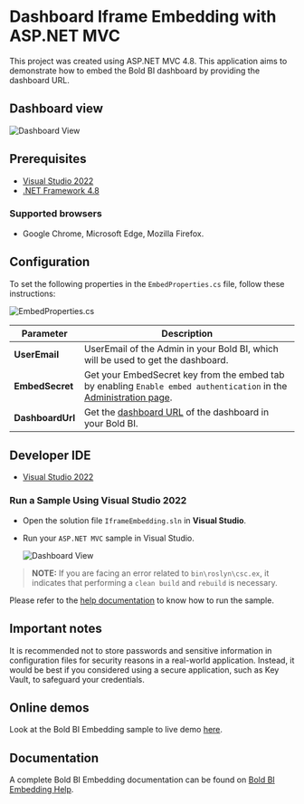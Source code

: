 # Dashboard Iframe Embedding with ASP.NET MVC

This project was created using ASP.NET MVC 4.8. This application aims to demonstrate how to embed the Bold BI dashboard by providing the dashboard URL.

## Dashboard view

![Dashboard View](https://github.com/boldbi/iframe-dashboard-asp-net-mvc-sample/assets/129487075/df676da3-280d-4006-9914-8d140d279e6c)

## Prerequisites

* [Visual Studio 2022](https://visualstudio.microsoft.com/downloads/)
* [.NET Framework 4.8](https://dotnet.microsoft.com/en-us/download/dotnet-framework)

### Supported browsers
  
* Google Chrome, Microsoft Edge, Mozilla Firefox.

## Configuration

To set the following properties in the `EmbedProperties.cs` file, follow these instructions:

![EmbedProperties.cs](https://github.com/boldbi/iframe-dashboard-asp-net-mvc-sample/assets/129487075/27284c21-401f-43da-8ae7-d51d998e55ec)

| **Parameter**     | **Description**                                                                                                    |
|-------------------|------------------------------------------------------------------------------------------------------------------------|
| **UserEmail**     | UserEmail of the Admin in your Bold BI, which will be used to get the dashboard.                                                                                   |
| **EmbedSecret**   | Get your EmbedSecret key from the embed tab by enabling `Enable embed authentication` in the [Administration page](https://help.boldbi.com/embedded-bi/site-administration/embed-settings/?utm_source=github&utm_medium=backlinks). |
| **DashboardUrl**  | Get the [dashboard URL](https://help.boldbi.com/working-with-dashboards/share-dashboards/get-dashboard-link/#get-link?utm_source=github&utm_medium=backlinks) of the dashboard in your Bold BI.           |

## Developer IDE

* [Visual Studio 2022](https://visualstudio.microsoft.com/downloads/)

### Run a Sample Using Visual Studio 2022

* Open the solution file `IframeEmbedding.sln` in **Visual Studio**.

* Run your `ASP.NET MVC` sample in Visual Studio.

    ![Dashboard View](https://github.com/boldbi/iframe-dashboard-asp-net-mvc-sample/assets/129487075/df676da3-280d-4006-9914-8d140d279e6c)

> **NOTE:** If you are facing an error related to `bin\roslyn\csc.ex`, it indicates that performing a `clean build` and `rebuild` is necessary.

Please refer to the [help documentation](https://help.boldbi.com/embedding-options/iframe-embedding/sample/dashboard-embedding/asp.net-mvc/#how-to-run-the-sample?utm_source=github&utm_medium=backlinks) to know how to run the sample.

## Important notes

It is recommended not to store passwords and sensitive information in configuration files for security reasons in a real-world application. Instead, it would be best if you considered using a secure application, such as Key Vault, to safeguard your credentials.

## Online demos

Look at the Bold BI Embedding sample to live demo [here](https://samples.boldbi.com/embed?utm_source=github&utm_medium=backlinks).

## Documentation

A complete Bold BI Embedding documentation can be found on [Bold BI Embedding Help](https://help.boldbi.com/embedding-options/iframe-embedding/?utm_source=github&utm_medium=backlinks).
